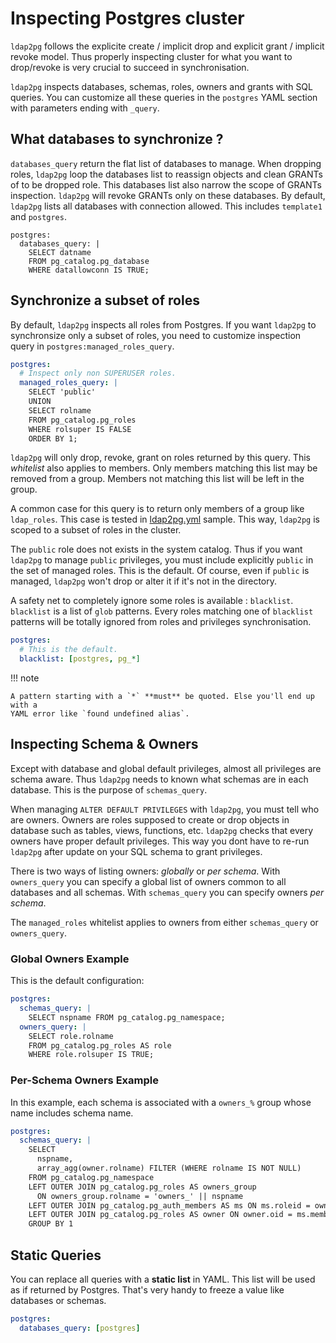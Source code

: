 <h1>Inspecting Postgres cluster</h1>

`ldap2pg` follows the explicite create / implicit drop and explicit grant /
implicit revoke model. Thus properly inspecting cluster for what you want to
drop/revoke is very crucial to succeed in synchronisation.

`ldap2pg` inspects databases, schemas, roles, owners and grants with SQL
queries. You can customize all these queries in the `postgres` YAML section with
parameters ending with `_query`.


## What databases to synchronize ?

`databases_query` return the flat list of databases to manage. When dropping
roles, `ldap2pg` loop the databases list to reassign objects and clean GRANTs of
to be dropped role. This databases list also narrow the scope of GRANTs
inspection. `ldap2pg` will revoke GRANTs only on these databases. By default,
`ldap2pg` lists all databases with connection allowed. This includes
 `template1` and `postgres`.

```
postgres:
  databases_query: |
    SELECT datname
    FROM pg_catalog.pg_database
    WHERE datallowconn IS TRUE;
```


## Synchronize a subset of roles

By default, `ldap2pg` inspects all roles from Postgres. If you want `ldap2pg` to
synchronsize only a subset of roles, you need to customize inspection query in
`postgres:managed_roles_query`.

``` yaml
postgres:
  # Inspect only non SUPERUSER roles.
  managed_roles_query: |
    SELECT 'public'
    UNION
    SELECT rolname
    FROM pg_catalog.pg_roles
    WHERE rolsuper IS FALSE
    ORDER BY 1;
```

`ldap2pg` will only drop, revoke, grant on roles returned by this query. This
*whitelist* also applies to members. Only members matching this list may be
removed from a group. Members not matching this list will be left in the group.

A common case for this query is to return only members of a group like
`ldap_roles`. This case is tested in
[ldap2pg.yml](https://github.com/dalibo/ldap2pg/blob/master/ldap2pg.yml) sample.
This way, `ldap2pg` is scoped to a subset of roles in the cluster.

The `public` role does not exists in the system catalog. Thus if you want
`ldap2pg` to manage `public` privileges, you must include explicitly `public` in
the set of managed roles. This is the default. Of course, even if `public` is
managed, `ldap2pg` won't drop or alter it if it's not in the directory.


A safety net to completely ignore some roles is available : `blacklist`.
`blacklist` is a list of `glob` patterns. Every roles matching one of
`blacklist` patterns will be totally ignored from roles and privileges
synchronisation.

``` yaml
postgres:
  # This is the default.
  blacklist: [postgres, pg_*]
```


!!! note

    A pattern starting with a `*` **must** be quoted. Else you'll end up with a
    YAML error like `found undefined alias`.


## Inspecting Schema & Owners

Except with database and global default privileges, almost all privileges are
schema aware. Thus `ldap2pg` needs to known what schemas are in each database.
This is the purpose of `schemas_query`.

When managing `ALTER DEFAULT PRIVILEGES` with `ldap2pg`, you must tell who are
owners. Owners are roles supposed to create or drop objects in database such as
tables, views, functions, etc. `ldap2pg` checks that every owners have proper
default privileges. This way you dont have to re-run `ldap2pg` after update on
your SQL schema to grant privileges.

There is two ways of listing owners: *globally* or *per schema*. With
`owners_query` you can specify a global list of owners common to all databases
and all schemas. With `schemas_query` you can specify owners *per schema*.

The `managed_roles` whitelist applies to owners from either `schemas_query` or
`owners_query`.


### Global Owners Example

This is the default configuration:

``` yaml
postgres:
  schemas_query: |
    SELECT nspname FROM pg_catalog.pg_namespace;
  owners_query: |
    SELECT role.rolname
    FROM pg_catalog.pg_roles AS role
    WHERE role.rolsuper IS TRUE;
```


### Per-Schema Owners Example

In this example, each schema is associated with a `owners_%` group whose name
includes schema name.

``` yaml
postgres:
  schemas_query: |
    SELECT
      nspname,
      array_agg(owner.rolname) FILTER (WHERE rolname IS NOT NULL)
    FROM pg_catalog.pg_namespace
    LEFT OUTER JOIN pg_catalog.pg_roles AS owners_group
      ON owners_group.rolname = 'owners_' || nspname
    LEFT OUTER JOIN pg_catalog.pg_auth_members AS ms ON ms.roleid = owners_group.oid
    LEFT OUTER JOIN pg_catalog.pg_roles AS owner ON owner.oid = ms.member
    GROUP BY 1
```


## Static Queries

You can replace all queries with a **static list** in YAML. This list will be
used as if returned by Postgres. That's very handy to freeze a value like
databases or schemas.

``` yaml
postgres:
  databases_query: [postgres]
```
